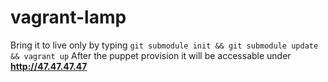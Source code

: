 vagrant-lamp
============

Bring it to live only by typing `git submodule init && git submodule update && vagrant up`
After the puppet provision it will be accessable under __http://47.47.47.47__